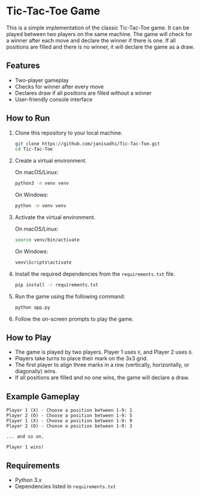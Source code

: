 
# Tic-Tac-Toe Game

This is a simple implementation of the classic Tic-Tac-Toe game. It can be played between two players on the same machine. The game will check for a winner after each move and declare the winner if there is one. If all positions are filled and there is no winner, it will declare the game as a draw.

## Features
- Two-player gameplay
- Checks for winner after every move
- Declares draw if all positions are filled without a winner
- User-friendly console interface

## How to Run

1. Clone this repository to your local machine.

   ```bash
   git clone https://github.com/janisadhi/Tic-Tac-Toe.git
   cd Tic-Tac-Toe
   ```

2. Create a virtual environment.

   On macOS/Linux:

   ```bash
   python3 -m venv venv
   ```

   On Windows:

   ```bash
   python -m venv venv
   ```

3. Activate the virtual environment.

   On macOS/Linux:

   ```bash
   source venv/bin/activate
   ```

   On Windows:

   ```bash
   venv\Scripts\activate
   ```

4. Install the required dependencies from the `requirements.txt` file.

   ```bash
   pip install -r requirements.txt
   ```

5. Run the game using the following command:

   ```bash
   python app.py
   ```

6. Follow the on-screen prompts to play the game.

## How to Play

- The game is played by two players. Player 1 uses `X`, and Player 2 uses `O`.
- Players take turns to place their mark on the 3x3 grid.
- The first player to align three marks in a row (vertically, horizontally, or diagonally) wins.
- If all positions are filled and no one wins, the game will declare a draw.

## Example Gameplay

```
Player 1 (X) - Choose a position between 1-9: 1
Player 2 (O) - Choose a position between 1-9: 5
Player 1 (X) - Choose a position between 1-9: 9
Player 2 (O) - Choose a position between 1-9: 3

... and so on.

Player 1 wins!
```

## Requirements

- Python 3.x
- Dependencies listed in `requirements.txt`

